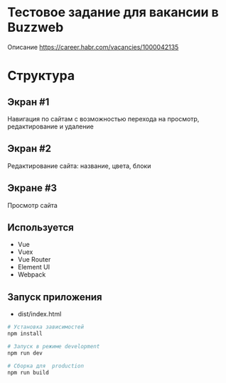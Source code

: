 
# Тестовое задание для вакансии в Buzzweb

Описание <https://career.habr.com/vacancies/1000042135>

# Структура

## Экран #1

Навигация по сайтам с возможностью перехода на просмотр, редактирование и удаление

## Экран #2

Редактирование сайта: название, цвета, блоки

## Экране #3

Просмотр сайта

## Используется

- Vue
- Vuex
- Vue Router
- Element UI
- Webpack

## Запуск приложения

- dist/index.html

``` bash
# Установка зависимостей
npm install

# Запуск в режиме development
npm run dev

# Сборка для  production
npm run build

```
